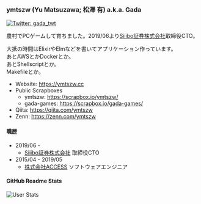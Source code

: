 ### ymtszw (Yu Matsuzawa; 松澤 有) a.k.a. Gada

[![Twitter: gada\_twt](https://img.shields.io/twitter/follow/gada\_twt.svg?style=social)](https://twitter.com/gada\_twt)

農村でPCゲームして育ちました。2019/06より[Siiibo証券株式会社](https://github.com/siiibo)取締役CTO。

大抵の時間はElixirやElmなどを書いてアプリケーション作っています。  
あとAWSとかDockerとか。  
あとShellscriptとか。  
Makefileとか。

- Website: <https://ymtszw.cc>
- Public Scrapboxes
  - ymtszw: <https://scrapbox.io/ymtszw/>
  - gada-games: <https://scrapbox.io/gada-games/>
- Qiita: <https://qiita.com/ymtszw>
- Zenn: <https://zenn.com/ymtszw>

#### 職歴

- 2019/06 -
  - [Siiibo証券株式会社](https://github.com/siiibo) 取締役CTO
- 2015/04 - 2019/05
  - [株式会社ACCESS](https://github.com/access-company) ソフトウェアエンジニア

#### GitHub Readme Stats

![User Stats](https://github-readme-stats.vercel.app/api?username=ymtszw&show_icons=true&theme=onedark&count_private=true)
